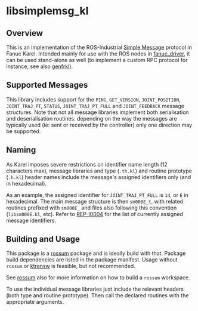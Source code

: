 # libsimplemsg_kl

## Overview

This is an implementation of the ROS-Industrial [Simple Message][] protocol in
Fanuc Karel. Intended mainly for use with the ROS nodes in [fanuc_driver][], it
can be used stand-alone as well (to implement a custom RPC protocol for
instance, see also [genfrkl][]).


## Supported Messages

This library includes support for the `PING`, `GET_VERSION`, `JOINT_POSITION`,
`JOINT_TRAJ_PT`, `STATUS`, `JOINT_TRAJ_PT_FULL` and `JOINT_FEEDBACK` message
structures. Note that not all message libraries implement both serialisation
and deserialisation routines: depending on the way the messages are typically
used (ie: sent or received by the controller) only one direction may be
supported.


## Naming

As Karel imposes severe restrictions on identifier name length (12 characters
max), message libraries and type (`.th.kl`) and routine prototype (`.h.kl`)
header names include the message's assigned identifiers only (and in
hexadecimal).

As an example, the assigned identifier for `JOINT_TRAJ_PT_FULL` is `14`, or
`E` in hexadecimal. The main message structure is then `sm000E_t`, with related
routines prefixed with `sm000E_` and files also following this convention
(`libsm000E.kl`, etc). Refer to [REP-I0004][] for the list of currently
assigned message identifiers.


## Building and Usage

This package is a [rossum][] package and is ideally build with that. Package
build dependencies are listed in the package manifest. Usage without `rossum`
or [ktransw][] is feasible, but not recommended.

See [rossum][] also for more information on how to build a `rossum` workspace.

To use the individual message libraries just include the relevant headers (both
type and routine prototype). Then call the declared routines with the
appropriate arguments.



[Simple Message]: http://wiki.ros.org/simple_message
[fanuc_driver]: http://wiki.ros.org/fanuc_driver
[genfrkl]: https://github.com/gavanderhoorn/genfrkl
[REP-I0004]: https://github.com/ros-industrial/rep/blob/master/rep-I0004.rst
[rossum]: https://github.com/gavanderhoorn/rossum
[ktransw]: https://github.com/gavanderhoorn/ktransw_py
